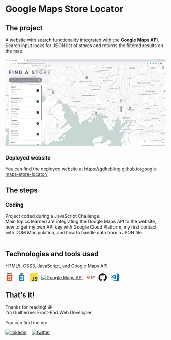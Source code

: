 # Google Maps Store Locator

## The project
A website with search functionality integrated with the **Google Maps API**.  
Search input looks for JSON list of stores and returns the filtered results on the map.
<br /><br />
<a href="https://gdhebling.github.io/google-maps-store-locator/" alt="Website Desktop Screenshot">![Website Desktop Screenshot](media/store-locator-desktop-version-light-theme.png)</a>

### Deployed website
You can find the deployed website at https://gdhebling.github.io/google-maps-store-locator/

## The steps
### Coding
Project coded during a JavaScript Challenge.  
Main topics learned are integrating the Google Maps API to the website, how to get my own API key with Google Cloud Platform, my first contact with DOM Manipulation, and how to handle data from a JSON file. 
<br /><br />

## Technologies and tools used
HTML5, CSS3, JavaScript, and Google Maps API. <br />

<p align="left">
    <a href="https://github.com/gdhebling"><img align="center" alt="HTML5" width="26px"
            src="https://raw.githubusercontent.com/github/explore/80688e429a7d4ef2fca1e82350fe8e3517d3494d/topics/html/html.png" /></a>&nbsp;&nbsp;
    <a href="https://github.com/gdhebling"><img align="center" alt="CSS3" width="26px"
            src="https://raw.githubusercontent.com/github/explore/80688e429a7d4ef2fca1e82350fe8e3517d3494d/topics/css/css.png" /></a>&nbsp;&nbsp;
    <a href="https://github.com/gdhebling"><img align="center" alt="JavaScript" width="26px"
            src="https://raw.githubusercontent.com/github/explore/80688e429a7d4ef2fca1e82350fe8e3517d3494d/topics/javascript/javascript.png" /></a>&nbsp;&nbsp;
    <a href="https://github.com/gdhebling"><img align="center" alt="Google Maps API" width="26px"
            src="https://img.icons8.com/color/48/000000/google-maps-new.png" /></a>&nbsp;&nbsp;
    <a href="https://github.com/gdhebling"><img align="center" alt="Git" width="26px"
            src="https://raw.githubusercontent.com/github/explore/80688e429a7d4ef2fca1e82350fe8e3517d3494d/topics/git/git.png" /></a>&nbsp;&nbsp;
    <a href="https://github.com/gdhebling"><img align="center" alt="GitHub" width="26px"
            src="https://raw.githubusercontent.com/github/explore/78df643247d429f6cc873026c0622819ad797942/topics/github/github.png" /></a>&nbsp;&nbsp;
    <a href="https://github.com/gdhebling"><img align="center" alt="Visual Studio Code" width="26px"
            src="https://raw.githubusercontent.com/github/explore/80688e429a7d4ef2fca1e82350fe8e3517d3494d/topics/visual-studio-code/visual-studio-code.png" /></a>
</p>

## That's it!
Thanks for reading! 😀 <br />
I'm Guilherme. Front-End Web Developer. <br />

<p align="left">

You can find me on: <br />
    
<a href="https://www.linkedin.com/in/guilhermedurso/"><img alt="linkedin" width="26px" src="https://image.flaticon.com/icons/svg/1383/1383262.svg" /></a>
    &nbsp;&nbsp;
<a href="https://twitter.com/gdhebling"><img alt="twitter" width="26px" src="https://image.flaticon.com/icons/svg/1383/1383265.svg" /></a>

</p>
